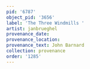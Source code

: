 ```yaml
---
pid: '6787'
object_pid: '3656'
label: 'The Three Windmills '
artist: janbrueghel
provenance_date:
provenance_location:
provenance_text: John Barnard
collection: provenance
order: '1285'
---
```

